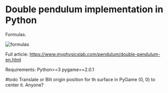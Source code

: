 # Double pendulum implementation in Python

Formulas.

![formulas](https://drive.google.com/uc?export=view&id=1ih6yjKl4gfHNa6VCMHZsXd0346OZgcUH)

Full article:
https://www.myphysicslab.com/pendulum/double-pendulum-en.html


Requirements:
Python>=3
pygame==2.0.1

#todo Translate or Blit origin position for th surface in PyGame (0, 0) to center it. Anyone?
